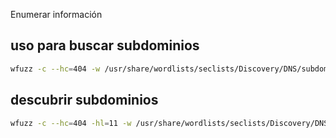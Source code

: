 Enumerar información 

## uso para buscar subdominios
```sh fold:"wfuzz para descubrir subdominios"
wfuzz -c --hc=404 -w /usr/share/wordlists/seclists/Discovery/DNS/subdomains-top1millon-110000.txt -H "Host: Fuzz.{dominioPrincipal}" -u {ip_victima}
```


## descubrir subdominios

```sh fold:"wfuzz para descubrir subdominios ocultando los resultados con 11L"
wfuzz -c --hc=404 -hl=11 -w /usr/share/wordlists/seclists/Discovery/DNS/subdomains-top1millon-110000.txt -H "Host: Fuzz.{dominioPrincipal}" -u {ip_victima}
```